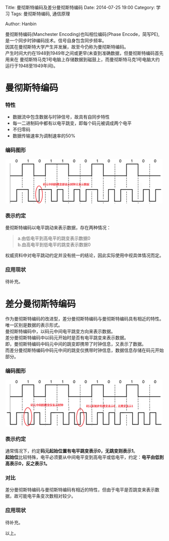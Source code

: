 Title: 曼彻斯特编码及差分曼彻斯特编码
Date: 2014-07-25 19:00
Category: 学习
Tags: 曼彻斯特编码, 通信原理
<!-- Slug:  -->
Author: Hanbin
<!-- Summary: 第一篇日志 -->



曼彻斯特编码(Manchester Encoding)也叫相位编码(Phase Encode，简写PE),  
是一个同步时钟编码技术。信号自身包含同步频率。  
因其在曼彻斯特大学产生并发展，故至今仍称为曼彻斯特编码。  
产生时间大约在1948到1949年之间或更早(未查到准确数据，但曼彻斯特编码首先用来在
曼彻斯特马克1号电脑上存储数据到磁鼓上，而曼彻斯特马克1号电脑大约运行于1948至1949年间)。  
  
曼彻斯特编码
===========
  
### 特性  

* 数据流中包含数据与时钟信号，故具有自同步特性  
* 每一二进制码中都有以电平跳变，即每个码元被调成两个电平    
* 不归零码  
* 数据传输速率为调制速率的50%  
  
### 编码图形  

![曼彻斯特编码图形](./img/曼彻斯特编码及差分曼彻斯特编码/001.png)  
  
### 表示约定  

曼彻斯特编码以电平跳动来表示数据，存在两种情况：  

> a.由低电平到高电平的跳变表示数据0  
  b.由高电平到低电平的跳变表示数据0

权威资料中对电平跳动约定并没有统一的结论，因此实际使用中视具体情况而定。  

### 应用现状  

待补充。  
  
  
差分曼彻斯特编码
===============

作为曼彻斯特编码的改进型，差分曼彻斯特编码与曼彻斯特编码具有相近的特性。  
唯一区别是数据的表示形式。  
曼彻斯特编码中，以码元中间电平跳变方向来表示数据。  
差分曼彻斯特编码中以码元开始时是否有电平跳变来表示数据。  
即，曼彻斯特编码中码元中间的跳变即携带了时钟信息，又表示了数据。  
而差分曼彻斯特编码中码元中间的跳变仅携带时钟信息，数据信息存储在码元开始部分。  

### 编码图形  

![差分曼彻斯特编码图形](./img/曼彻斯特编码及差分曼彻斯特编码/002.png)  
  
### 表示约定

通常情况下，约定**码元起始位置有电平跳变表示0，无跳变则表示1**。  
**起始位**比较特殊，电平必须要从中间电平变到高电平或低电平，约定：**电平由低到高表示0，反之表示1。**  

### 对比

差分曼彻斯特编码与曼彻斯特编码有相近的特性，但由于电平是否跳变来表示数据，故可能电平条变次数相对较少。  

### 应用现状  

待补充。  
  

以上。

